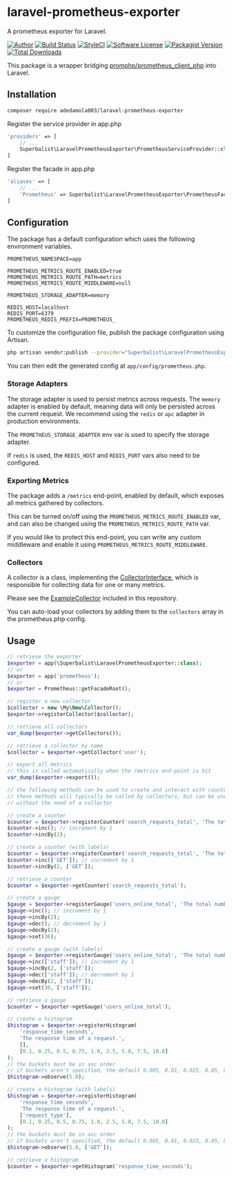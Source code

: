 # laravel-prometheus-exporter

A prometheus exporter for Laravel.

[![Author](http://img.shields.io/badge/author-@superbalist-blue.svg?style=flat-square)](https://twitter.com/superbalist)
[![Build Status](https://img.shields.io/travis/Superbalist/laravel-prometheus-exporter/master.svg?style=flat-square)](https://travis-ci.org/Superbalist/laravel-prometheus-exporter)
[![StyleCI](https://styleci.io/repos/98516814/shield?branch=master)](https://styleci.io/repos/98516814)
[![Software License](https://img.shields.io/badge/license-MIT-brightgreen.svg?style=flat-square)](LICENSE)
[![Packagist Version](https://img.shields.io/packagist/v/superbalist/laravel-prometheus-exporter.svg?style=flat-square)](https://packagist.org/packages/superbalist/laravel-prometheus-exporter)
[![Total Downloads](https://img.shields.io/packagist/dt/superbalist/laravel-prometheus-exporter.svg?style=flat-square)](https://packagist.org/packages/superbalist/laravel-prometheus-exporter)

This package is a wrapper bridging [promphp/prometheus_client_php](https://github.com/promphp/prometheus_client_php) into Laravel.

## Installation

```bash
composer require adedamola003/laravel-prometheus-exporter
```

Register the service provider in app.php
```php
'providers' => [
    // ...
    Superbalist\LaravelPrometheusExporter\PrometheusServiceProvider::class,
]
```

Register the facade in app.php
```php
'aliases' => [
    // ...
    'Prometheus' => Superbalist\LaravelPrometheusExporter\PrometheusFacade::class,
]
```

## Configuration

The package has a default configuration which uses the following environment variables.
```
PROMETHEUS_NAMESPACE=app

PROMETHEUS_METRICS_ROUTE_ENABLED=true
PROMETHEUS_METRICS_ROUTE_PATH=metrics
PROMETHEUS_METRICS_ROUTE_MIDDLEWARE=null

PROMETHEUS_STORAGE_ADAPTER=memory

REDIS_HOST=localhost
REDIS_PORT=6379
PROMETHEUS_REDIS_PREFIX=PROMETHEUS_
```

To customize the configuration file, publish the package configuration using Artisan.
```bash
php artisan vendor:publish --provider="Superbalist\LaravelPrometheusExporter\PrometheusServiceProvider"
```

You can then edit the generated config at `app/config/prometheus.php`.

### Storage Adapters

The storage adapter is used to persist metrics across requests.  The `memory` adapter is enabled by default, meaning
data will only be persisted across the current request.  We recommend using the `redis` or `apc` adapter in production
environments.

The `PROMETHEUS_STORAGE_ADAPTER` env var is used to specify the storage adapter.

If `redis` is used, the `REDIS_HOST` and `REDIS_PORT` vars also need to be configured.

### Exporting Metrics

The package adds a `/metrics` end-point, enabled by default, which exposes all metrics gathered by collectors.

This can be turned on/off using the `PROMETHEUS_METRICS_ROUTE_ENABLED` var, and can also be changed using the
`PROMETHEUS_METRICS_ROUTE_PATH` var.

If you would like to protect this end-point, you can write any custom middleware and enable it using
`PROMETHEUS_METRICS_ROUTE_MIDDLEWARE`.

### Collectors

A collector is a class, implementing the [CollectorInterface](src/CollectorInterface.php), which is responsible for
collecting data for one or many metrics.

Please see the [ExampleCollector](src/ExampleCollector.php) included in this repository.

You can auto-load your collectors by adding them to the `collectors` array in the prometheus.php config.

## Usage

```php
// retrieve the exporter
$exporter = app(\Superbalist\LaravelPrometheusExporter::class);
// or
$exporter = app('prometheus');
// or
$exporter = Prometheus::getFacadeRoot();

// register a new collector
$collector = new \My\New\Collector();
$exporter->registerCollector($collector);

// retrieve all collectors
var_dump($exporter->getCollectors());

// retrieve a collector by name
$collector = $exporter->getCollector('user');

// export all metrics
// this is called automatically when the /metrics end-point is hit
var_dump($exporter->export());

// the following methods can be used to create and interact with counters, gauges and histograms directly
// these methods will typically be called by collectors, but can be used to register any custom metrics directly,
// without the need of a collector

// create a counter
$counter = $exporter->registerCounter('search_requests_total', 'The total number of search requests.');
$counter->inc(); // increment by 1
$counter->incBy(2);

// create a counter (with labels)
$counter = $exporter->registerCounter('search_requests_total', 'The total number of search requests.', ['request_type']);
$counter->inc(['GET']); // increment by 1
$counter->incBy(2, ['GET']);

// retrieve a counter
$counter = $exporter->getCounter('search_requests_total');

// create a gauge
$gauge = $exporter->registerGauge('users_online_total', 'The total number of users online.');
$gauge->inc(); // increment by 1
$gauge->incBy(2);
$gauge->dec(); // decrement by 1
$gauge->decBy(2);
$gauge->set(36);

// create a gauge (with labels)
$gauge = $exporter->registerGauge('users_online_total', 'The total number of users online.', ['group']);
$gauge->inc(['staff']); // increment by 1
$gauge->incBy(2, ['staff']);
$gauge->dec(['staff']); // decrement by 1
$gauge->decBy(2, ['staff']);
$gauge->set(36, ['staff']);

// retrieve a gauge
$counter = $exporter->getGauge('users_online_total');

// create a histogram
$histogram = $exporter->registerHistogram(
    'response_time_seconds',
    'The response time of a request.',
    [],
    [0.1, 0.25, 0.5, 0.75, 1.0, 2.5, 5.0, 7.5, 10.0]
);
// the buckets must be in asc order
// if buckets aren't specified, the default 0.005, 0.01, 0.025, 0.05, 0.075, 0.1, 0.25, 0.5, 0.75, 1.0, 2.5, 5.0, 7.5, 10.0 buckets will be used
$histogram->observe(5.0);

// create a histogram (with labels)
$histogram = $exporter->registerHistogram(
    'response_time_seconds',
    'The response time of a request.',
    ['request_type'],
    [0.1, 0.25, 0.5, 0.75, 1.0, 2.5, 5.0, 7.5, 10.0]
);
// the buckets must be in asc order
// if buckets aren't specified, the default 0.005, 0.01, 0.025, 0.05, 0.075, 0.1, 0.25, 0.5, 0.75, 1.0, 2.5, 5.0, 7.5, 10.0 buckets will be used
$histogram->observe(5.0, ['GET']);

// retrieve a histogram
$counter = $exporter->getHistogram('response_time_seconds');
```
